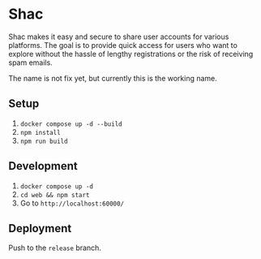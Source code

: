 # Shac

Shac makes it easy and secure to share user accounts for various platforms. The goal is to provide quick access for users who want to explore without the hassle of lengthy registrations or the risk of receiving spam emails.

The name is not fix yet, but currently this is the working name.

## Setup

1. `docker compose up -d --build`
2. `npm install`
3. `npm run build`

## Development

1. `docker compose up -d`
2. `cd web && npm start`
3. Go to `http://localhost:60000/`

## Deployment

Push to the `release` branch.
